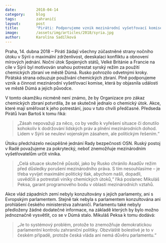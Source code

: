 ```yaml
---
date:         2018-04-14
category:     blog
tags:         zahraničí
layout:       post
title:        "Piráti: Podporujeme vznik mezinárodní vyšetřovací komise, která by objasnila události ve městě Dúmá"
image:        /assets/img/articles/2018/syria.jpg
author:       Karolína Sadílková
---
```


Praha, 14. dubna 2018 – Piráti žádají všechny zúčastněné strany nočního útoku v Sýrii o maximální zdrženlivost, deeskalaci konfliktu a obnovení mírových jednání. Noční útok Spojených států, Velké Británie a Francie na cíle v Sýrii byl motivován snahou potrestat syrský režim za použití chemických zbraní ve městě Dúmá. Rusko pohrozilo odvetnými kroky. Pirátská strana odsuzuje používání chemických zbraní. Plně podporujeme vznik a činnost mezinárodní vyšetřovací komise, která by objasnila události ve městě Dúmá a jejich původce.

V tomto okamžiku nicméně není známo, že by Organizace pro zákaz chemických zbraní potvrdila, že se skutečně jednalo o chemický útok. Akce, které mají směřovat k jeho potrestání, jsou v tuto chvíli předčasné. Předseda Pirátů Ivan Bartoš k tomu říká: 

> „Zásah nepovažuji za něco, co by vedlo k vyřešení situace či donutilo kohokoliv k dodržování lidských práv a plnění mezinárodních dohod. Lidem v Sýrii se neuleví vojenským zásahem, ale politickým řešením.“

Útoku předcházelo neúspěšné jednání Rady bezpečnosti OSN. Ruský postoj v Radě považujeme za pokrytecký, neboť znemožňuje mezinárodním vyšetřovatelům určit viníka. 

> „Celá situace skutečně působí, jako by Rusko chránilo Asadův režim před důsledky porušení mezinárodního práva. S tím nesouhlasíme – je třeba vyvíjet maximální politický tlak, abychom našli, dopadli, usvědčili a potrestali viníky chemických útoků,“ říká poslanec Mikuláš Peksa, garant programového bodu v oblasti mezinárodních vztahů.

Akce vlád západních zemí nebyly konzultovány s jejich parlamenty, ani s Evropským parlamentem. Stejně tak nebyla s parlamentem konzultována ani prohlášení českého ministerstva zahraničí. Parlamentu také nebyly předloženy žádné dodatečné informace, na základě kterých by bylo možno jednoznačně vysvětlit, co se v Dúmá stalo. Mikuláš Peksa k tomu dodává: 

> „Je to systémový problém, protože to znemožňuje demokratickou parlamentní kontrolu zahraniční politiky. Obzvláště bolestivé je to v českém případě, protože česká vláda ani nemá důvěru parlamentu.“
